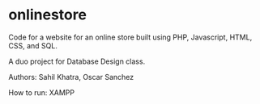 # onlinestore
Code for a website for an online store built using PHP, Javascript, HTML, CSS, and SQL.

A duo project for Database Design class.

Authors: Sahil Khatra, Oscar Sanchez

How to run: XAMPP
